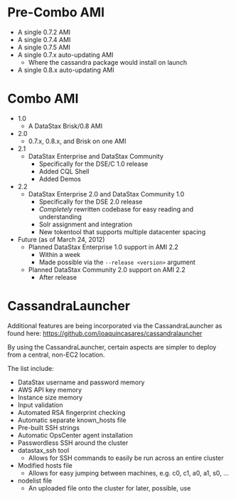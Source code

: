 Pre-Combo AMI
=============

* A single 0.7.2 AMI
* A single 0.7.4 AMI
* A single 0.7.5 AMI
* A single 0.7.x auto-updating AMI
  * Where the cassandra package would install on launch
* A single 0.8.x auto-updating AMI

Combo AMI
=========

* 1.0
  * A DataStax Brisk/0.8 AMI
* 2.0
  * 0.7.x, 0.8.x, and Brisk on one AMI
* 2.1
  * DataStax Enterprise and DataStax Community
    * Specifically for the DSE/C 1.0 release
    * Added CQL Shell
    * Added Demos
* 2.2
  * DataStax Enterprise 2.0 and DataStax Community 1.0
    * Specifically for the DSE 2.0 release
    * _Completely_ rewritten codebase for easy reading and understanding
    * Solr assignment and integration
    * New tokentool that supports multiple datacenter spacing
* Future (as of March 24, 2012)
    * Planned DataStax Enterprise 1.0 support in AMI 2.2
      * Within a week
      * Made possible via the `--release <version>` argument
    * Planned DataStax Community 2.0 support on AMI 2.2
      * After release

CassandraLauncher
=================

Additional features are being incorporated via the CassandraLauncher as found here:
https://github.com/joaquincasares/cassandralauncher

By using the CassandraLauncher, certain aspects are simpler to deploy from a central, non-EC2 location.

The list include:

* DataStax username and password memory
* AWS API key memory
* Instance size memory
* Input validation
* Automated RSA fingerprint checking
* Automatic separate known_hosts file
* Pre-built SSH strings
* Automatic OpsCenter agent installation
* Passwordless SSH around the cluster
* datastax_ssh tool
  * Allows for SSH commands to easily be run across an entire cluster
* Modified hosts file
  * Allows for easy jumping between machines, e.g. c0, c1, a0, a1, s0, ...
* nodelist file
  * An uploaded file onto the cluster for later, possible, use


